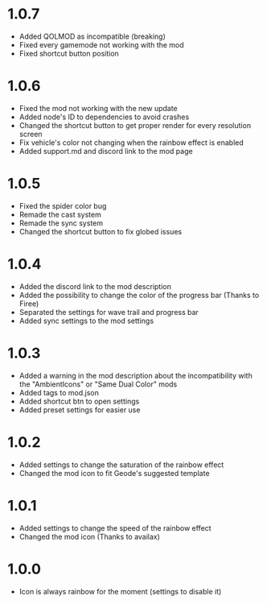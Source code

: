 # 1.0.7
- Added QOLMOD as incompatible (breaking)
- Fixed every gamemode not working with the mod
- Fixed shortcut button position

# 1.0.6
- Fixed the mod not working with the new update
- Added node's ID to dependencies to avoid crashes
- Changed the shortcut button to get proper render for every resolution screen
- Fix vehicle's color not changing when the rainbow effect is enabled
- Added support.md and discord link to the mod page


# 1.0.5
- Fixed the spider color bug
- Remade the cast system
- Remade the sync system
- Changed the shortcut button to fix globed issues

# 1.0.4
- Added the discord link to the mod description
- Added the possibility to change the color of the progress bar (Thanks to Firee)
- Separated the settings for wave trail and progress bar
- Added sync settings to the mod settings


# 1.0.3
- Added a warning in the mod description about the incompatibility with the "AmbientIcons" or "Same Dual Color" mods
- Added tags to mod.json
- Added shortcut btn to open settings
- Added preset settings for easier use

# 1.0.2
- Added settings to change the saturation of the rainbow effect
- Changed the mod icon to fit Geode's suggested template

# 1.0.1
- Added settings to change the speed of the rainbow effect
- Changed the mod icon (Thanks to availax)

# 1.0.0
- Icon is always rainbow for the moment (settings to disable it)